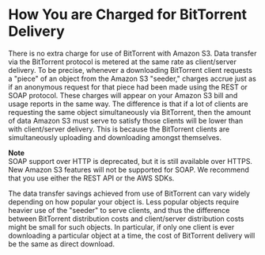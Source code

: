 # How You are Charged for BitTorrent Delivery<a name="S3TorrentCharge"></a>

There is no extra charge for use of BitTorrent with Amazon S3\. Data transfer via the BitTorrent protocol is metered at the same rate as client/server delivery\. To be precise, whenever a downloading BitTorrent client requests a "piece" of an object from the Amazon S3 "seeder," charges accrue just as if an anonymous request for that piece had been made using the REST or SOAP protocol\. These charges will appear on your Amazon S3 bill and usage reports in the same way\. The difference is that if a lot of clients are requesting the same object simultaneously via BitTorrent, then the amount of data Amazon S3 must serve to satisfy those clients will be lower than with client/server delivery\. This is because the BitTorrent clients are simultaneously uploading and downloading amongst themselves\.

**Note**  
 SOAP support over HTTP is deprecated, but it is still available over HTTPS\. New Amazon S3 features will not be supported for SOAP\. We recommend that you use either the REST API or the AWS SDKs\. 

The data transfer savings achieved from use of BitTorrent can vary widely depending on how popular your object is\. Less popular objects require heavier use of the "seeder" to serve clients, and thus the difference between BitTorrent distribution costs and client/server distribution costs might be small for such objects\. In particular, if only one client is ever downloading a particular object at a time, the cost of BitTorrent delivery will be the same as direct download\.